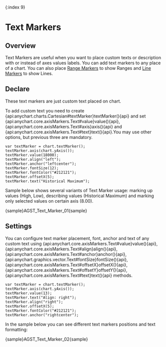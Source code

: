 {:index 9}
# Text Markers

## Overview

Text Markers are useful when you want to place custom texts or description with or instead of axes values labels. You can add text markers to any place of a chart. You can also place [Range Markers](../Axes_and_Grids/Range_Markers) to show Ranges and [Line Markers](../Axes_and_Grids/Line_Markers) to show Lines.

## Declare

These text markers are just custom text placed on chart.

To add custom text you need to create {api:anychart.charts.Cartesian#textMarker}textMarker(){api} and set {api:anychart.core.axisMarkers.Text#value}value(){api}, {api:anychart.core.axisMarkers.Text#axis}axis(){api} and {api:anychart.core.axisMarkers.Text#text}text(){api}.You may use other options, but previous three are mandatory.

```
var textMarker = chart.textMarker();
textMarker.axis(chart.yAxis());
textMarker.value(18000);
textMarker.align("left");
textMarker.anchor("leftcenter");
textMarker.fontSize(12);
textMarker.fontColor("#212121");
textMarker.offsetX(5);
textMarker.text("Historical Maximum");
```

Sample below shows several variants of Text Marker usage: marking up values (High, Low), describing values (Historical Maximum) and marking only selected values on certain axis (8.00).

{sample}AGST\_Text\_Marker\_01{sample}

## Settings

You can configure text marker placement, font, anchor and text of any custom text using {api:anychart.core.axisMarkers.Text#value}value(){api}, {api:anychart.core.axisMarkers.Text#align}align(){api}, {api:anychart.core.axisMarkers.Text#anchor}anchor(){api}, {api:anychart.graphics.vector.Text#fontSize}fontSize(){api}, {api:anychart.core.axisMarkers.Text#offsetX}offsetX(){api}, {api:anychart.core.axisMarkers.Text#offsetY}offsetY(){api}, {api:anychart.core.axisMarkers.Text#text}text(){api} methods.

```
var textMarker = chart.textMarker();
textMarker.axis(chart.yAxis());
textMarker.value(13);
textMarker.text("Align: right");
textMarker.align("right");
textMarker.offsetX(5);
textMarker.fontColor("#212121");
textMarker.anchor("rightcenter");
```

In the sample below you can see different text markers positions and text formatting:

{sample}AGST\_Text\_Marker\_02{sample}
